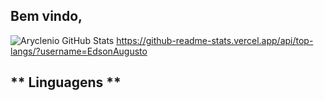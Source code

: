 ## Bem vindo, 

![Aryclenio GitHub Stats](https://github-readme-stats.vercel.app/api?username=EdsonAugusto&show_icons=true)
https://github-readme-stats.vercel.app/api/top-langs/?username=EdsonAugusto


## ** Linguagens **

<!--
**EdsonAugusto/EdsonAugusto** is a ✨ _special_ ✨ repository because its `README.md` (this file) appears on your GitHub profile.

Here are some ideas to get you started:

- 🔭 I’m currently working on ...
- 🌱 I’m currently learning ...
- 👯 I’m looking to collaborate on ...
- 🤔 I’m looking for help with ...
- 💬 Ask me about ...
- 📫 How to reach me: ...
- 😄 Pronouns: ...
- ⚡ Fun fact: ...
-->
